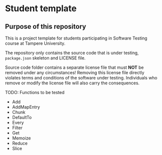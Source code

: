 # Student template

## Purpose of this repository

This is a project template for students participating in Software Testing course
at Tampere University.

The repository only contains the source code that is under testing, `package.json` skeleton
and LICENSE file.

Source code folder contains a separate license file that must **NOT** be removed under any circumstances!
Removing this license file directly violates terms and conditions of the software under testing.
Individuals who remove or modify the license file will also carry the consequences.





TODO: Functions to be tested
- Add
- AddMapEntry
- Chunk
- DefaultTo
- Every
- Filter
- Get
- Memoize
- Reduce
- Slice